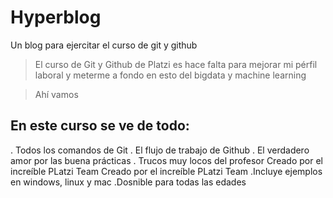 # Hyperblog
Un blog para ejercitar el curso de git y github
>El curso de Git y Github de Platzi es hace falta para mejorar mi pérfil laboral y meterme a fondo en esto del bigdata y machine learning

>Ahí vamos

## En este curso se ve de todo:
. Todos los comandos de Git
. El flujo de trabajo de Github
. El verdadero amor por las buena prácticas
. Trucos muy locos del profesor
Creado por el increíble PLatzi Team
Creado por el increíble PLatzi Team
.Incluye ejemplos en windows, linux y mac
.Dosnible para todas las edades
